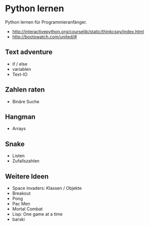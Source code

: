 # Python lernen
Python lernen für Programmieranfänger.


* http://interactivepython.org/courselib/static/thinkcspy/index.html
* http://bootswatch.com/united/#


## Text adventure

* if / else
* variablen
* Text-IO


## Zahlen raten

* Binäre Suche


## Hangman

* Arrays


## Snake

* Listen
* Zufallszahlen



## Weitere Ideen
* Space invaders: Klassen / Objekte
* Breakout
* Pong
* Pac Men
* Mortal Combat
* Lisp: One game at a time
* barski